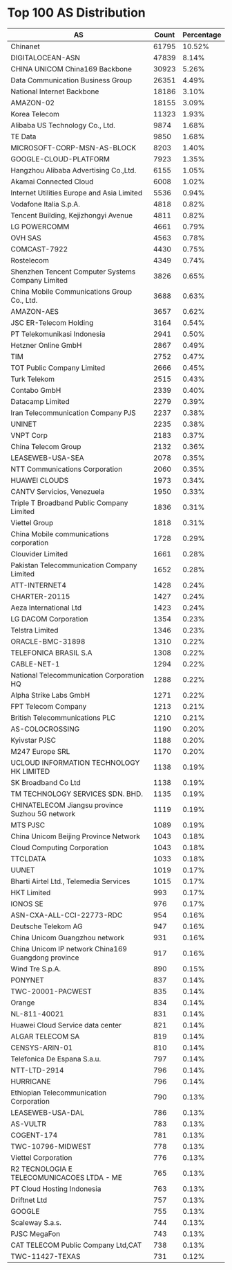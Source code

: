 # Top 100 AS Distribution
| AS | Count | Percentage |
|----|----|----|
| Chinanet | 61795 | 10.52% |
| DIGITALOCEAN-ASN | 47839 | 8.14% |
| CHINA UNICOM China169 Backbone | 30923 | 5.26% |
| Data Communication Business Group | 26351 | 4.49% |
| National Internet Backbone | 18186 | 3.10% |
| AMAZON-02 | 18155 | 3.09% |
| Korea Telecom | 11323 | 1.93% |
| Alibaba US Technology Co., Ltd. | 9874 | 1.68% |
| TE Data | 9850 | 1.68% |
| MICROSOFT-CORP-MSN-AS-BLOCK | 8203 | 1.40% |
| GOOGLE-CLOUD-PLATFORM | 7923 | 1.35% |
| Hangzhou Alibaba Advertising Co.,Ltd. | 6155 | 1.05% |
| Akamai Connected Cloud | 6008 | 1.02% |
| Internet Utilities Europe and Asia Limited | 5536 | 0.94% |
| Vodafone Italia S.p.A. | 4818 | 0.82% |
| Tencent Building, Kejizhongyi Avenue | 4811 | 0.82% |
| LG POWERCOMM | 4661 | 0.79% |
| OVH SAS | 4563 | 0.78% |
| COMCAST-7922 | 4430 | 0.75% |
| Rostelecom | 4349 | 0.74% |
| Shenzhen Tencent Computer Systems Company Limited | 3826 | 0.65% |
| China Mobile Communications Group Co., Ltd. | 3688 | 0.63% |
| AMAZON-AES | 3657 | 0.62% |
| JSC ER-Telecom Holding | 3164 | 0.54% |
| PT Telekomunikasi Indonesia | 2941 | 0.50% |
| Hetzner Online GmbH | 2867 | 0.49% |
| TIM | 2752 | 0.47% |
| TOT Public Company Limited | 2666 | 0.45% |
| Turk Telekom | 2515 | 0.43% |
| Contabo GmbH | 2339 | 0.40% |
| Datacamp Limited | 2279 | 0.39% |
| Iran Telecommunication Company PJS | 2237 | 0.38% |
| UNINET | 2235 | 0.38% |
| VNPT Corp | 2183 | 0.37% |
| China Telecom Group | 2132 | 0.36% |
| LEASEWEB-USA-SEA | 2078 | 0.35% |
| NTT Communications Corporation | 2060 | 0.35% |
| HUAWEI CLOUDS | 1973 | 0.34% |
| CANTV Servicios, Venezuela | 1950 | 0.33% |
| Triple T Broadband Public Company Limited | 1836 | 0.31% |
| Viettel Group | 1818 | 0.31% |
| China Mobile communications corporation | 1728 | 0.29% |
| Clouvider Limited | 1661 | 0.28% |
| Pakistan Telecommunication Company Limited | 1652 | 0.28% |
| ATT-INTERNET4 | 1428 | 0.24% |
| CHARTER-20115 | 1427 | 0.24% |
| Aeza International Ltd | 1423 | 0.24% |
| LG DACOM Corporation | 1354 | 0.23% |
| Telstra Limited | 1346 | 0.23% |
| ORACLE-BMC-31898 | 1310 | 0.22% |
| TELEFONICA BRASIL S.A | 1308 | 0.22% |
| CABLE-NET-1 | 1294 | 0.22% |
| National Telecommunication Corporation HQ | 1288 | 0.22% |
| Alpha Strike Labs GmbH | 1271 | 0.22% |
| FPT Telecom Company | 1213 | 0.21% |
| British Telecommunications PLC | 1210 | 0.21% |
| AS-COLOCROSSING | 1190 | 0.20% |
| Kyivstar PJSC | 1188 | 0.20% |
| M247 Europe SRL | 1170 | 0.20% |
| UCLOUD INFORMATION TECHNOLOGY HK LIMITED | 1138 | 0.19% |
| SK Broadband Co Ltd | 1138 | 0.19% |
| TM TECHNOLOGY SERVICES SDN. BHD. | 1135 | 0.19% |
| CHINATELECOM Jiangsu province Suzhou 5G network | 1119 | 0.19% |
| MTS PJSC | 1089 | 0.19% |
| China Unicom Beijing Province Network | 1043 | 0.18% |
| Cloud Computing Corporation | 1043 | 0.18% |
| TTCLDATA | 1033 | 0.18% |
| UUNET | 1019 | 0.17% |
| Bharti Airtel Ltd., Telemedia Services | 1015 | 0.17% |
| HKT Limited | 993 | 0.17% |
| IONOS SE | 976 | 0.17% |
| ASN-CXA-ALL-CCI-22773-RDC | 954 | 0.16% |
| Deutsche Telekom AG | 947 | 0.16% |
| China Unicom Guangzhou network | 931 | 0.16% |
| China Unicom IP network China169 Guangdong province | 917 | 0.16% |
| Wind Tre S.p.A. | 890 | 0.15% |
| PONYNET | 837 | 0.14% |
| TWC-20001-PACWEST | 835 | 0.14% |
| Orange | 834 | 0.14% |
| NL-811-40021 | 831 | 0.14% |
| Huawei Cloud Service data center | 821 | 0.14% |
| ALGAR TELECOM SA | 819 | 0.14% |
| CENSYS-ARIN-01 | 810 | 0.14% |
| Telefonica De Espana S.a.u. | 797 | 0.14% |
| NTT-LTD-2914 | 796 | 0.14% |
| HURRICANE | 796 | 0.14% |
| Ethiopian Telecommunication Corporation | 790 | 0.13% |
| LEASEWEB-USA-DAL | 786 | 0.13% |
| AS-VULTR | 783 | 0.13% |
| COGENT-174 | 781 | 0.13% |
| TWC-10796-MIDWEST | 778 | 0.13% |
| Viettel Corporation | 776 | 0.13% |
| R2 TECNOLOGIA E TELECOMUNICACOES LTDA - ME | 765 | 0.13% |
| PT Cloud Hosting Indonesia | 763 | 0.13% |
| Driftnet Ltd | 757 | 0.13% |
| GOOGLE | 755 | 0.13% |
| Scaleway S.a.s. | 744 | 0.13% |
| PJSC MegaFon | 743 | 0.13% |
| CAT TELECOM Public Company Ltd,CAT | 738 | 0.13% |
| TWC-11427-TEXAS | 731 | 0.12% |
